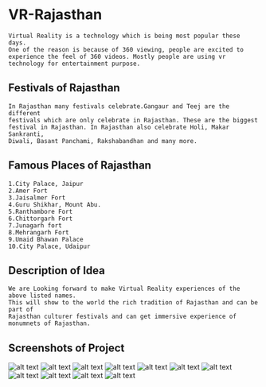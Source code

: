 # VR-Rajasthan


    Virtual Reality is a technology which is being most popular these days.
    One of the reason is because of 360 viewing, people are excited to 
    experience the feel of 360 videos. Mostly people are using vr 
    technology for entertainment purpose.
    
## Festivals of Rajasthan
    
    In Rajasthan many festivals celebrate.Gangaur and Teej are the different
    festivals which are only celebrate in Rajasthan. These are the biggest
    festival in Rajasthan. In Rajasthan also celebrate Holi, Makar Sankranti,
    Diwali, Basant Panchami, Rakshabandhan and many more.

## Famous Places of Rajasthan

    1.City Palace, Jaipur
    2.Amer Fort
    3.Jaisalmer Fort
    4.Guru Shikhar, Mount Abu.
    5.Ranthambore Fort
    6.Chittorgarh Fort
    7.Junagarh fort
    8.Mehrangarh Fort
    9.Umaid Bhawan Palace
    10.City Palace, Udaipur
    
## Description of Idea

    We are Looking forward to make Virtual Reality experiences of the above listed names.
    This will show to the world the rich tradition of Rajasthan and can be part of  
    Rajasthan culturer festivals and can get immersive experience of monumnets of Rajasthan.
    
## Screenshots of Project

![alt text](Screenshots/Screenshot_2018-07-08-00-56-55-576_com.OnlineHackathon.Digifest.png "Project SS")
![alt text](Screenshots/Screenshot_2018-07-08-00-57-21-963_com.OnlineHackathon.Digifest.png "Project SS")
![alt text](Screenshots/Screenshot_2018-07-08-00-57-34-821_com.OnlineHackathon.Digifest.png "Project SS")
![alt text](Screenshots/Screenshot_2018-07-08-00-57-56-617_com.OnlineHackathon.Digifest.png "Project SS")
![alt text](Screenshots/Screenshot_2018-07-08-00-58-57-027_com.OnlineHackathon.Digifest.png "Project SS")
![alt text](Screenshots/Screenshot_2018-07-08-00-59-12-987_com.OnlineHackathon.Digifest.png "Project SS")
![alt text](Screenshots/Screenshot_2018-07-08-00-59-44-442_com.OnlineHackathon.Digifest.png "Project SS")
![alt text](Screenshots/Screenshot_2018-07-08-00-59-49-523_com.OnlineHackathon.Digifest.png "Project SS")
![alt text](Screenshots/Screenshot_2018-07-08-01-00-09-106_com.OnlineHackathon.Digifest.png "Project SS")
![alt text](Screenshots/Screenshot_2018-07-08-01-00-13-665_com.OnlineHackathon.Digifest.png "Project SS")
![alt text](Screenshots/Screenshot_2018-07-08-01-00-50-764_com.OnlineHackathon.Digifest.png "Project SS")

